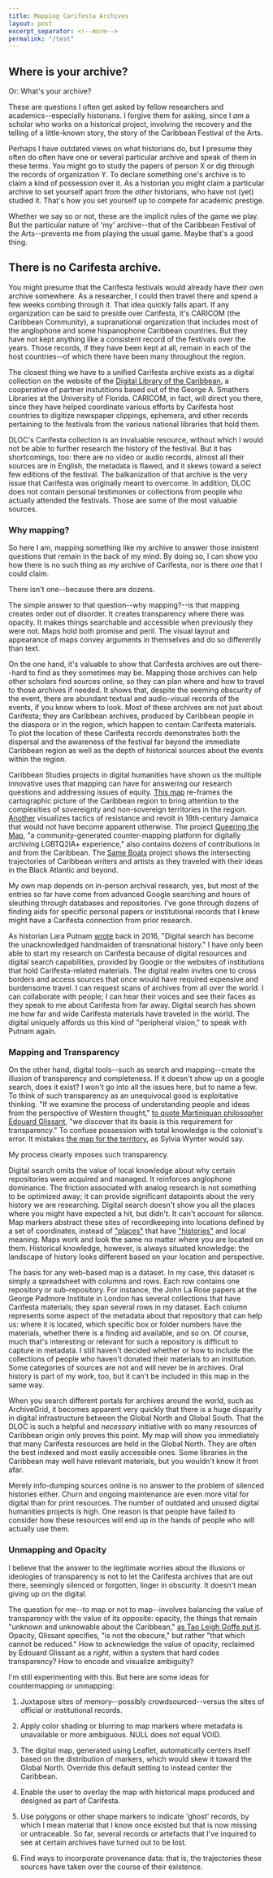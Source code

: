 ```yaml
---
title: Mapping Carifesta Archives
layout: post
excerpt_separator: <!--more-->
permalink: "/test"
---
```

## Where is your archive?

Or: What's your archive? 

These are questions I often get asked by fellow researchers and academics--especially historians. I forgive them for asking, since I *am* a scholar who works on a historical project, involving the recovery and the telling of a little-known story, the story of the Caribbean Festival of the Arts.
<!--more-->

Perhaps I have outdated views on what historians do, but I presume they often do often have one or several particular archive and speak of them in these terms. You might go to study the papers of person X or dig through the records of organization Y. To declare something one's archive is to claim a kind of possession over it. As a historian you might claim a particular archive to set yourself apart from the *other* historians, who have not (yet) studied it. That's how you set yourself up to compete for academic prestige.

Whether we say so or not, these are the implicit rules of the game we play. But the particular nature of 'my' archive--that of the Caribbean Festival of the Arts--prevents me from playing the usual game. Maybe that's a good thing.

## There is no Carifesta archive.

You might presume that the Carifesta festivals would already have their own archive somewhere. As a researcher, I could then travel there and spend a few weeks combing through it. That idea quickly falls apart. If any organization can be said to preside over Carifesta, it's CARICOM (the Caribbean Community), a supranational organization that includes most of the anglophone and some hispanophone Caribbean countries. But they have not kept anything like a consistent record of the festivals over the years. Those records, if they have been kept at all, remain in each of the host countries--of which there have been many throughout the region. 

The closest thing we have to a unified Carifesta archive exists as a digital collection on the website of the [Digital Library of the Caribbean](https://dloc.com/collections/icarifesta), a cooperative of partner instutitions based out of the George A. Smathers Libraries at the University of Florida. CARICOM, in fact, will direct you there, since they have helped coordinate various efforts by Carifesta host countries to digitize newspaper clippings, ephemera, and other records pertaining to the festivals from the various national libraries that hold them. 

DLOC's Carifesta collection is an invaluable resource, without which I would not be able to further research the history of the festival. But it has shortcomings, too: there are no video or audio records, almost all their sources are in English, the metadata is flawed, and it skews toward a select few editions of the festival. The balkanization of that archive is the very issue that Carifesta was originally meant to overcome. In addition, DLOC does not contain personal testimonies or collections from people who actually attended the festivals. Those are some of the most valuable sources.

### Why mapping?

So here I am, mapping something like my archive to answer those insistent questions that remain in the back of my mind. By doing so, I can show you how there is no such thing as *my* archive of Carifesta, nor is there *one* that I could claim.

There isn't one--because there are dozens. 

The simple answer to that question--why mapping?--is that mapping creates order out of disorder. It creates transparency where there was opacity. It makes things searchable and accessible when previously they were not. Maps hold both promise and peril. The visual layout and appearance of maps convey arguments in themselves and do so differently than text.

On the one hand, it's valuable to show that Carifesta archives are out there--hard to find as they sometimes may be. Mapping those archives can help other scholars find sources online, so they can plan where and how to travel to those archives if needed. It shows that, despite the seeming obscurity of the event, there are abundant textual and audio-visual records of the events, if you know where to look. Most of these archives are not just about Carifesta; they are Caribbean archives, produced by Caribbean people in the diaspora or in the region, which happen to contain Carifesta materials. To plot the location of these Carifesta records demonstrates both the dispersal and the awareness of the festival far beyond the immediate Caribbean region as well as the depth of historical sources about the events within the region.

Caribbean Studies projects in digital humanities have shown us the multiple innovative uses that mapping can have for answering our research questions and addressing issues of equity. [This map](https://archipelagosjournal.org/issue01/bonilla-visualizing.html#fnref:11) re-frames the cartographic picture of the Caribbean region to bring attention to the complexities of sovereignty and non-sovereign territories in the region. [Another](http://revolt.axismaps.com/) visualizes tactics of resistance and revolt in 18th-century Jamaica that would not have become apparent otherwise. The project [Queering the Map](https://www.queeringthemap.com), "a community-generated counter-mapping platform for digitally archiving LGBTQ2IA+ experience," also contains dozens of contributions in and from the Caribbean. The [Same Boats](https://sameboats.org) project shows the intersecting trajectories of Caribbean writers and artists as they traveled with their ideas in the Black Atlantic and beyond.

My own map depends on in-person archival research, yes, but most of the entries so far have come from advanced Google searching and hours of sleuthing through databases and repositories. I've gone through dozens of finding aids for specific personal papers or institutional records that I knew might have a Carifesta connection from prior research.

As historian Lara Putnam [wrote](https://academic.oup.com/ahr/article/121/2/377/2581842) back in 2016, "Digital search has become the unacknowledged handmaiden of transnational history." I have only been able to start my research on Carifesta because of digital resources and digital search capabilities, provided by Google or the websites of institutions that hold Carifesta-related materials. The digital realm invites one to cross borders and access sources that once would have required expensive and burdensome travel. I can request scans of archives from all over the world. I can collaborate with people; I can hear their voices and see their faces as they speak to me about Carifesta from far away. Digital search has shown me how far and wide Carifesta materials have traveled in the world. The digital uniquely affords us this kind of "peripheral vision," to speak with Putnam again.

### Mapping and Transparency

On the other hand, digital tools--such as search and mapping--create the illusion of transparency and completeness. If it doesn't show up on a google search, does it exist? I won't go into all the issues here, but to name a few. To think of such transparency as an unequivocal good is exploitative thinking. "If we examine the process of understanding people and ideas from the perspective of Western thought," [to quote Martiniquan philosopher Edouard Glissant](https://www.google.com/books/edition/Poetics_of_Relation/h3tD8xbekLYC?hl=en&gbpv=1&pg=PA190&printsec=frontcover&dq=if%20we%20examine), "we discover that its basis is this requirement for transparency." To confuse possession with total knowledge is the colonist's error. It mistakes [the map for the territory](https://monoskop.org/images/3/33/Wynter_Sylvia_2006_On_How_We_Mistook_the_Map_for_the_Territory_and_Re-Imprisoned_Ourselves_in_Our_Unbearable_Wrongness_of_Being_of_Desetre.pdf), as Sylvia Wynter would say.

My process clearly imposes such transparency.

Digital search omits the value of local knowledge about why certain repositories were acquired and managed. It reinforces anglophone dominance. The friction associated with analog research is not something to be optimized away; it can provide significant datapoints about the very history we are researching. Digital search doesn't show you all the places where you might have expected a hit, but didn't. It can't account for silence. Map markers abstract these sites of recordkeeping into locations defined by a set of coordinates, instead of ["places"](https://www.google.com/books/edition/The_Perception_of_the_Environment/5LpTBInNGkEC?hl=en&gbpv=1&bsq=%22ordinary%20wayfinding%22) that have ["histories"](https://www.google.com/books/edition/The_Perception_of_the_Environment/5LpTBInNGkEC?hl=en&gbpv=1&bsq=%22ordinary%20wayfinding%22) and local meaning. Maps work and look the same no matter where you are located on them. Historical knowledge, however, is always situated knowledge: the landscape of history looks different based on your location and perspective.

The basis for any web-based map is a dataset. In my case, this dataset is simply a spreadsheet with columns and rows. Each row contains one repository or sub-repository. For instance, the John La Rose papers at the George Padmore Institute in London has several collections that have Carifesta materials; they span several rows in my dataset. Each column represents some aspect of the metadata about that repository that can help us: where it is located, which specific box or folder numbers have the materials, whether there is a finding aid available, and so on. Of course, much that's interesting or relevant for such a repository is difficult to capture in metadata. I still haven't decided whether or how to include the collections of people who haven't donated their materials to an institution. Some categories of sources are not and will never be in archives. Oral history is part of my work, too, but it can't be included in this map in the same way.

When you search different portals for archives around the world, such as ArchiveGrid, it becomes apparent very quickly that there is a huge disparity in digital infrastructure between the Global North and Global South. That the DLOC is such a helpful and *necessary* initiative with so many resources of Caribbean origin only proves this point. My map will show you immediately that many Carifesta resources are held in the Global North. They are often the best indexed and most easily accessible ones. Some libraries in the Caribbean may well have relevant materials, but you wouldn't know it from afar.

Merely info-dumping sources online is no answer to the problem of silenced histories either. Churn and ongoing maintenance are even more vital for digital than for print resources. The number of outdated and unused digital humanities projects is high. One reason is that people have failed to consider how these resources will end up in the hands of people who will actually use them.

### Unmapping and Opacity

I believe that the answer to the legitimate worries about the illusions or ideologies of transparency is not to let the Carifesta archives that are out there, seemingly silenced or forgotten, linger in obscurity. It doesn't mean giving up on the digital.

The question for me--to map or not to map--involves balancing the value of transparency with the value of its opposite: opacity, the things that remain "unknown and unknowable about the Caribbean," [as Tao Leigh Goffe put it](http://archipelagosjournal.org/issue05/goffe-unmapping.html#fnref:14).  Opacity, Glissant specifies, "is not the obscure," but rather "that which cannot be reduced." How to acknowledge the value of opacity, reclaimed by Edouard Glissant as a *right*, within a system that hard codes transparency? How to encode and visualize ambiguity?

I'm still experimenting with this. But here are some ideas for countermapping or unmapping:

1. Juxtapose sites of memory--possibly crowdsourced--versus the sites of official or institutional records.

2. Apply color shading or blurring to map markers where metadata is unavailable or more ambiguous. NULL does not equal VOID.

3. The digital map, generated using Leaflet, automatically centers itself based on the distribution of markers, which would skew it toward the Global North. Override this default setting to instead center the Caribbean.

4. Enable the user to overlay the map with historical maps produced and designed as part of Carifesta.

5. Use polygons or other shape markers to indicate 'ghost' records, by which I mean material that I know once existed but that is now missing or untraceable. So far, several records or artefacts that I've inquired to see at certain archives have turned out to be lost.

6. Find ways to incorporate provenance data: that is, the trajectories these sources have taken over the course of their existence.